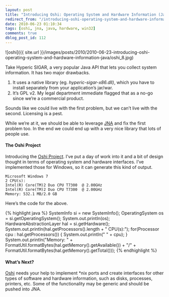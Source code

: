 ```yaml
---
layout: post
title: "Introducing Oshi: Operating System and Hardware Information (Java)"
redirect_from: "/introducing-oshi-operating-system-and-hardware-information-java/"
date: 2010-06-23 01:10:34
tags: [oshi, jna, java, hardware, win32]
comments: true
dblog_post_id: 112
---
```


![oshi]({{ site.url }}/images/posts/2010/2010-06-23-introducing-oshi-operating-system-and-hardware-information-java/oshi_8.jpg)

Take Hyperic SIGAR, a very popular Java API that lets you collect system information. It has two major drawbacks.

1. It uses a native library (eg. _hyperic-sigar-x86.dll)_, which you have to install separately from your application’s jar/war.
2. It’s GPL v2. My legal department immediate flagged that as a no-go since we’re a commercial product.

Sounds like we could live with the first problem, but we can’t live with the second. Licensing is a pest.

While we’re at it, we should be able to leverage [JNA](https://github.com/twall/jna/) and fix the first problem too. In the end we could end up with a very nice library that lots of people use.

#### The Oshi Project

Introducing the [Oshi Project](https://github.com/dblock/oshi). I’ve put a day of work into it and a bit of design thought in terms of operating system and hardware interfaces. I’ve implemented those for Windows, so it can generate this kind of output.

```
Microsoft Windows 7
2 CPU(s):
Intel(R) Core(TM)2 Duo CPU T7300  @ 2.00GHz
Intel(R) Core(TM)2 Duo CPU T7300  @ 2.00GHz
Memory: 532.1 MB/2.0 GB
```

Here’s the code for the above.

{% highlight java %}
SystemInfo si = new SystemInfo();
OperatingSystem os = si.getOperatingSystem();
System.out.println(os);
HardwareAbstractionLayer hal = si.getHardware();
System.out.println(hal.getProcessors().length + " CPU(s):");
for(Processor cpu : hal.getProcessors()) {
    System.out.println(" " + cpu);
}
System.out.println("Memory: " +
    FormatUtil.formatBytes(hal.getMemory().getAvailable()) + "/" +
    FormatUtil.formatBytes(hal.getMemory().getTotal()));
{% endhighlight %}

#### What’s Next?

[Oshi](https://github.com/dblock/oshi) needs your help to implement \*nix ports and create interfaces for other types of software and hardware information, such as disks, processes, printers, etc. Some of the functionality may be generic and should be pushed into JNA.
